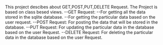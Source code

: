 This project descibes about GET,POST,PUT,DELETE Request. The Project is based on class besed views.
--GET Request: --For getting all the data stored in the sqlite database. --For getting the particular data based on the user request.
--POST Request: For posting the data that will be stored in the database.
--PUT Request: For updating the particular data in the database based on the user Request.
--DELETE Request: For deleting the particular data in the database based on the user Request.
